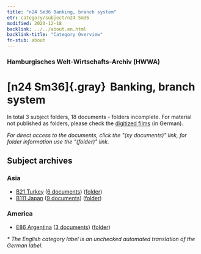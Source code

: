 ```yaml
---
title: "n24 Sm36 Banking, branch system"
etr: category/subject/n24 Sm36
modified: 2020-12-18
backlink: ../../about.en.html
backlink-title: "Category Overview"
fn-stub: about
---
```


### Hamburgisches Welt-Wirtschafts-Archiv (HWWA)
# [n24 Sm36]{.gray}&#8201; Banking, branch system&#160; 





In total 3 subject folders, 18 documents - folders incomplete.
For material not published as folders, please check the [digitized films](/film/h1_sh) (in German).

_For direct access to the documents, click the "(xy documents)" link, for folder information use the "(folder)" link._

## Subject archives



### Asia

- [B21 Turkey](../../../geo/about.en.html#B21) (<a href="https://dfg-viewer.de/show/?tx_dlf[id]=https://pm20.zbw.eu/mets/sh/1411xx/141111/1454xx/145407/public.mets.en.xml" target="_blank">6 documents</a>) ([folder](http://purl.org/pressemappe20/folder/sh/141111,145407))
- [B111 Japan](../../../geo/about.en.html#B111) (<a href="https://dfg-viewer.de/show/?tx_dlf[id]=https://pm20.zbw.eu/mets/sh/1412xx/141272/1454xx/145407/public.mets.en.xml" target="_blank">9 documents</a>) ([folder](http://purl.org/pressemappe20/folder/sh/141272,145407))

### America

- [E86 Argentina](../../../geo/about.en.html#E86) (<a href="https://dfg-viewer.de/show/?tx_dlf[id]=https://pm20.zbw.eu/mets/sh/1416xx/141692/1454xx/145407/public.mets.en.xml" target="_blank">3 documents</a>) ([folder](http://purl.org/pressemappe20/folder/sh/141692,145407))


_* The English category label is an unchecked automated translation of the German label._

